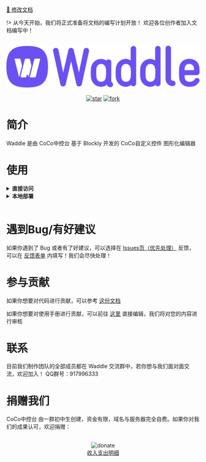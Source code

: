 <a href="https://gitee.com/coco-ag/coco-waddle/tree/master/docs"><p>📝 修改文档</p></a>

!> 从今天开始，我们将正式准备将文档的编写计划开放！ 欢迎各位创作者加入文档编写中！

<p align="center">
    <br>
    <img alt="Waddle-Logo-Purple" src="static/cs.png"/>
    <br>
    <br>
    <a href='https://gitee.com/coco-ag/coco-waddle/stargazers'><img src='https://gitee.com/coco-ag/coco-waddle/badge/star.svg?theme=white' alt='star'></img></a>
    <a href='https://gitee.com/coco-ag/coco-waddle/members'><img src='https://gitee.com/coco-ag/coco-waddle/badge/fork.svg?theme=white' alt='fork'></img></a>
    <br>
</p>


# 简介
Waddle 是由 CoCo中控台 基于 Blockly 开发的 CoCo自定义控件 图形化编辑器
# 使用

<details>
  <summary>
    <strong>直接访问</strong>
  </summary>如果你想要直接访问：
  <ul>
    <li>
      <a href="https://waddle-beta.coco-central.cn">Gitee Pages</a>（实时更新）【用于测试】</li>
    <li>
      <a href="https://waddle.coco-central.cn">Waddle 官网</a>（每周更新）【用于正式版本】</li>
  </ul>
</details>

<details>
  <summary>
    <strong>本地部署</strong>
  </summary>如果你有本地部署访问的需求，请按照以下步骤进行
  <ol>
    <li>clone仓库（
      <a href="https://gitee.com/coco-ag/coco-waddle">https://gitee.com/coco-ag/coco-waddle</a>）</li>
    <li>打开项目文件夹</li>
    <li>在命令行运行命令 `python -m http.server 8000` 或双击运行 runserver(win).cmd</li>
    <li>确认8000端口没有占用（占用了请回到第三步自定义端口）</li>
    <li>浏览器打开
      <a href="http://localhost:8000">http://localhost:8000</a>即可</li>
  </ol>
</details>
<br>

# 遇到Bug/有好建议
如果你遇到了 Bug 或者有了好建议，可以选择在 [Issues页（优先处理）](https://gitee.com/coco-ag/coco-waddle/issues) 反馈，可以在 [反馈表单](https://www.yuque.com/forms/share/21daa75d-9aac-4887-8eb9-77dd20e658ec) 内填写！我们会尽快处理！

# 参与贡献
如果你想要对代码进行贡献，可以参考 [这份文档](https://waddle-beta.coco-central.cn/docs/#/dev/)

如果你想要对使用手册进行贡献，可以前往 [这里](https://gitee.com/coco-ag/coco-waddle/tree/master/docs) 直接编辑，我们将对您的内容进行审核

# 联系
目前我们制作团队的全部成员都在 Waddle 交流群中，若你想与我们面对面交流，欢迎加入！
QQ群号：917996333

# 捐赠我们
CoCo中控台 由一群初中生创建，资金有限，域名与服务器完全自费。如果你对我们的成果认可，欢迎捐赠：

<p align="center">
  <br>
  <img alt="donate" src="https://gitee.com/coco-ag/coco-waddle/raw/master/static/img/donate.png" height="250" width="250" />
  <br>
  <a href="https://www.yuque.com/coco-central/waddle/donate">收入支出明细</a>
  <br>
</p>
<br>